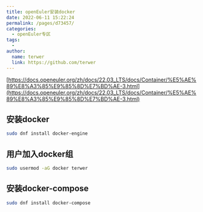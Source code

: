 ```yaml
---
title: openEuler安装docker
date: 2022-06-11 15:22:24
permalink: /pages/d73457/
categories:
  - openEuler专区
tags:
  - 
author: 
  name: terwer
  link: https://github.com/terwer
---
```


[https://docs.openeuler.org/zh/docs/22.03_LTS/docs/Container/%E5%AE%89%E8%A3%85%E9%85%8D%E7%BD%AE-3.html](https://docs.openeuler.org/zh/docs/22.03_LTS/docs/Container/%E5%AE%89%E8%A3%85%E9%85%8D%E7%BD%AE-3.html)

## 安装docker

```bash
sudo dnf install docker-engine
```

## 用户加入docker组

````bash
sudo usermod -aG docker terwer
````

## 安装docker-compose

```bash
sudo dnf install docker-compose
```

